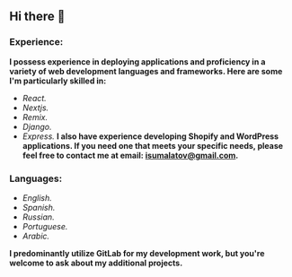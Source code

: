 ## Hi there 👋
### Experience:
**I possess experience in deploying applications and proficiency in a variety of web development languages and frameworks. Here are some I'm particularly skilled in:**
- *React.*
- *Nextjs.*
- *Remix.*
- *Django.*
- *Express.*
**I also have experience developing Shopify and WordPress applications. If you need one that meets your specific needs, please feel free to contact me at email: isumalatov@gmail.com.**

### Languages:
- *English.*
- *Spanish.*
- *Russian.*
- *Portuguese.*
- *Arabic.*

**I predominantly utilize GitLab for my development work, but you're welcome to ask about my additional projects.**
